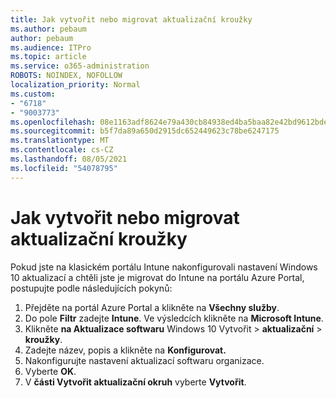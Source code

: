 ```yaml
---
title: Jak vytvořit nebo migrovat aktualizační kroužky
ms.author: pebaum
author: pebaum
ms.audience: ITPro
ms.topic: article
ms.service: o365-administration
ROBOTS: NOINDEX, NOFOLLOW
localization_priority: Normal
ms.custom:
- "6718"
- "9003773"
ms.openlocfilehash: 08e1163adf8624e79a430cb84938ed4ba5baa82e42bd9612bde8ad18efd0b3cb
ms.sourcegitcommit: b5f7da89a650d2915dc652449623c78be6247175
ms.translationtype: MT
ms.contentlocale: cs-CZ
ms.lasthandoff: 08/05/2021
ms.locfileid: "54078795"
---
```

# <a name="how-to-create-or-migrate-update-rings"></a>Jak vytvořit nebo migrovat aktualizační kroužky

Pokud jste na klasickém portálu Intune nakonfigurovali nastavení Windows 10 aktualizací a chtěli jste je migrovat do Intune na portálu Azure Portal, postupujte podle následujících pokynů:

1. Přejděte na portál Azure Portal a klikněte na **Všechny služby**.
2. Do pole **Filtr** zadejte **Intune**. Ve výsledcích klikněte na **Microsoft Intune**.
3. Klikněte **na Aktualizace softwaru** Windows 10 Vytvořit  >  **aktualizační**  >  **kroužky**.
4. Zadejte název, popis a klikněte na **Konfigurovat.**
5. Nakonfigurujte nastavení aktualizací softwaru organizace.
6. Vyberte **OK**.
7. V **části Vytvořit aktualizační okruh** vyberte **Vytvořit**.
